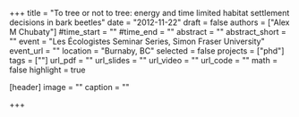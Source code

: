 +++
title = "To tree or not to tree: energy and time limited habitat settlement decisions in bark beetles"
date = "2012-11-22"
draft = false
authors = ["Alex M Chubaty"]
#time_start = ""
#time_end = ""
abstract = ""
abstract_short = ""
event = "Les Écologistes Seminar Series, Simon Fraser University"
event_url = ""
location = "Burnaby, BC"
selected = false
projects = ["phd"]
tags = [""]
url_pdf = ""
url_slides = ""
url_video = ""
url_code = ""
math = false
highlight = true

[header]
image = ""
caption = ""

+++
